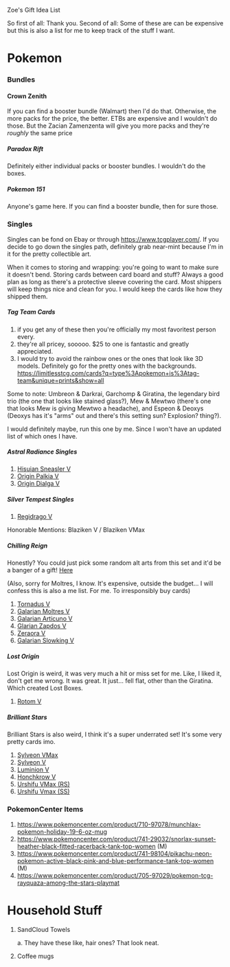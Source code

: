 Zoe's Gift Idea List

So first of all: Thank you. 
Second of all: Some of these are can be expensive but this is also a list for me to keep track of the stuff I want. 

# Pokemon 

### Bundles 

#### Crown Zenith

If you can find a booster bundle (Walmart) then I'd do that. Otherwise, the more packs for the price, the better.
ETBs are expensive and I wouldn't do those. But the Zacian Zamenzenta will give you more packs and they're *roughly* the same price

##### Paradox Rift
Definitely either individual packs or booster bundles. I wouldn't do the boxes. 

##### Pokemon 151
Anyone's game here. If you can find a booster bundle, then for sure those. 

### Singles
Singles can be fond on Ebay or through https://www.tcgplayer.com/. If you decide to go down the singles path, definitely grab near-mint because I'm in it for the pretty collectible art. 

When it comes to storing and wrapping: you're going to want to make sure it doesn't bend. Storing cards between card board and stuff? Always a good plan as long as there's a protective sleeve covering the card. Most shippers will keep things nice and clean for you. I would keep the cards like how they shipped them. 
##### Tag Team Cards
1. if you get any of these then you're officially my most favoritest person every. 
2. they're all pricey, sooooo. $25 to one is fantastic and greatly appreciated. 
3. I would try to avoid the rainbow ones or the ones that look like 3D models. Definitely go for the pretty ones with the backgrounds.
https://limitlesstcg.com/cards?q=type%3Apokemon+is%3Atag-team&unique=prints&show=all

Some to note: Umbreon & Darkrai, Garchomp & Giratina, the legendary bird trio (the one that looks like stained glass?), Mew & Mewtwo (there's one that looks Mew is giving Mewtwo a headache), and Espeon & Deoxys (Deoxys has it's "arms" out and there's this setting sun? Explosion? thing?).

I would definitely maybe, run this one by me. Since I won't have an updated list of which ones I have. 

##### Astral Radiance Singles
1. [Hisuian Sneasler V](https://www.tcgplayer.com/product/272425/pokemon-swsh10-astral-radiance-hisuian-sneasler-v-alternate-full-art?xid=pifb6c59a2-9cdb-425e-b50f-858b1d6def9a&page=1&Language=English)
2. [Origin Palkia V](https://www.tcgplayer.com/product/272419/pokemon-swsh10-astral-radiance-origin-forme-palkia-v-alternate-full-art?xid=pif9de7265-1dd6-47b6-9dfc-859f0855eea9&page=1&Language=English)
3. [Origin Dialga V](https://www.tcgplayer.com/product/272427/pokemon-swsh10-astral-radiance-origin-forme-dialga-v-alternate-full-art?xid=pif9de7265-1dd6-47b6-9dfc-859f0855eea9&page=1&Language=English)

##### Silver Tempest Singles 
1. [Regidrago V](https://www.tcgplayer.com/product/451832/pokemon-swsh12-silver-tempest-regidrago-v-alternate-full-art?xid=pi7ed5778a-7a09-49ef-9f46-fe9bf420faa8&page=1&Language=English)

Honorable Mentions: Blaziken V / Blaziken VMax

##### Chilling Reign
Honestly? You could just pick some random alt arts from this set and it'd be a banger of a gift!
[Here](https://www.tcgplayer.com/search/pokemon/swsh06-chilling-reign?productLineName=pokemon&setName=swsh06-chilling-reign&view=list&page=1&ProductTypeName=Cards&Condition=Near+Mint)

(Also, sorry for Moltres, I know. It's expensive, outside the budget... I will confess this is also a me list. For me. To irresponsibly buy cards)

1. [Tornadus V](https://www.tcgplayer.com/product/241805/pokemon-swsh06-chilling-reign-tornadus-v-alternate-full-art?xid=pi850339ca-f44d-446a-88ab-e55683b7972a&page=1&Language=English)
1. [Galarian Moltres V](https://www.tcgplayer.com/product/241768/pokemon-swsh06-chilling-reign-galarian-moltres-v-alternate-full-art?xid=pid613d5ed-3f0a-4686-aa68-29ccc6a54674&page=1&Language=English)
2. [Galarian Articuno V](https://www.tcgplayer.com/product/241719/pokemon-swsh06-chilling-reign-galarian-articuno-v-alternate-full-art?xid=pid613d5ed-3f0a-4686-aa68-29ccc6a54674&page=1&Language=English)
3. [Glarian Zapdos V](https://www.tcgplayer.com/product/241747/pokemon-swsh06-chilling-reign-galarian-zapdos-v-alternate-full-art?xid=pid613d5ed-3f0a-4686-aa68-29ccc6a54674&page=1&Language=English)
4. [Zeraora V](https://www.tcgplayer.com/product/241712/pokemon-swsh06-chilling-reign-zeraora-v-alternate-full-art?xid=pid613d5ed-3f0a-4686-aa68-29ccc6a54674&page=1&Language=English)
5. [Galarian Slowking V](https://www.tcgplayer.com/product/241772/pokemon-swsh06-chilling-reign-galarian-slowking-v-alternate-full-art?xid=pid613d5ed-3f0a-4686-aa68-29ccc6a54674&page=1&Language=English)

##### Lost Origin
Lost Origin is weird, it was very much a hit or miss set for me. Like, I liked it, don't get me wrong. It was great. It just... fell flat, other than the Giratina. Which created Lost Boxes. 


1. [Rotom V](https://www.tcgplayer.com/product/284119/pokemon-swsh11-lost-origin-rotom-v-alternate-full-art?xid=pi883cb082-9609-43c1-9442-a0dc10b6c598&page=1&Language=English)

##### Brilliant Stars
Brilliant Stars is also weird, I think it's a super underrated set! It's some very pretty cards imo. 

1. [Sylveon VMax](https://www.tcgplayer.com/product/264208/pokemon-swsh09-brilliant-stars-trainer-gallery-sylveon-vmax?xid=pi588e5669-09e5-4eab-bca0-38abb2f6e157&Condition=Near+Mint&page=1&Language=English)
2. [Sylveon V](https://www.tcgplayer.com/product/264209/pokemon-swsh09-brilliant-stars-trainer-gallery-sylveon-v?xid=pi588e5669-09e5-4eab-bca0-38abb2f6e157&Condition=Near+Mint&page=1&Language=English)
3. [Luminion V](https://www.tcgplayer.com/product/263875/pokemon-swsh09-brilliant-stars-lumineon-v-alternate-full-art?xid=pi9c829658-c0d5-4aa2-a04b-f491d58f76e3&Condition=Near+Mint&page=1&Language=English)
4. [Honchkrow V](https://www.tcgplayer.com/product/263881/pokemon-swsh09-brilliant-stars-honchkrow-v-alternate-full-art?xid=pife57b7c2-5243-4b15-8527-8f43075c3154&Condition=Near+Mint&page=1&Language=English)
5. [Urshifu VMax (RS)](https://www.tcgplayer.com/product/264227/pokemon-swsh09-brilliant-stars-trainer-gallery-rapid-strike-urshifu-vmax?xid=pife57b7c2-5243-4b15-8527-8f43075c3154&Condition=Near+Mint&page=1&Language=English)
6. [Urshifu Vmax (SS)](https://www.tcgplayer.com/product/264225/pokemon-swsh09-brilliant-stars-trainer-gallery-single-strike-urshifu-vmax?xid=pi50b00820-b592-4bea-8ad3-29973694d1d9&Condition=Near+Mint&page=1&Language=English)





### PokemonCenter Items

1. https://www.pokemoncenter.com/product/710-97078/munchlax-pokemon-holiday-19-6-oz-mug
2. https://www.pokemoncenter.com/product/741-29032/snorlax-sunset-heather-black-fitted-racerback-tank-top-women (M) 
3. https://www.pokemoncenter.com/product/741-98104/pikachu-neon-pokemon-active-black-pink-and-blue-performance-tank-top-women (M) 
4. https://www.pokemoncenter.com/product/705-97029/pokemon-tcg-rayquaza-among-the-stars-playmat

# Household Stuff

1. SandCloud Towels

   a. They have these like, hair ones? That look neat. 
2. Coffee mugs
 

